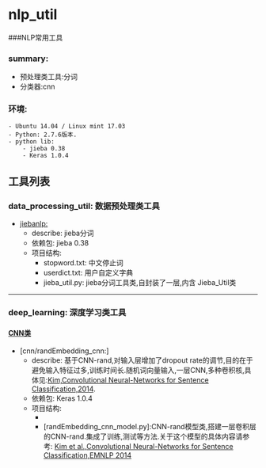 # nlp_util
###NLP常用工具

### summary:
- 预处理类工具:分词
- 分类器:cnn

### 环境:
    - Ubuntu 14.04 / Linux mint 17.03
    - Python: 2.7.6版本.
    - python lib: 
        - jieba 0.38
        - Keras 1.0.4

## 工具列表

### data_processing_util: 数据预处理类工具

- [jiebanlp:](https://github.com/JDwangmo/nlp_util/tree/master/data_processing_util/jiebanlp)
    - describe: jieba分词
    - 依赖包: jieba 0.38
    - 项目结构:
        - stopword.txt: 中文停止词
        - userdict.txt: 用户自定义字典
        - jieba_util.py: jieba分词工具类,自封装了一层,内含 Jieba_Util类
        
    
    
---------------
### deep_learning: 深度学习类工具

#### [CNN类](https://github.com/JDwangmo/nlp_util/tree/master/deep_learning/cnn/)
- [cnn/randEmbedding_cnn:]
    - describe: 基于CNN-rand,对输入层增加了dropout rate的调节,目的在于避免输入特征过多,训练时间长.随机词向量输入,一层CNN,多种卷积核,具体见:[Kim,Convolutional Neural-Networks for Sentence Classification,2014](https://github.com/JDwangmo/coprocessor#2convolutional-neural-networks-for-sentence-classification).
    - 依赖包: Keras 1.0.4
    - 项目结构:
        - [feature_encoder.py]:特征编码类,将原始输入的句子转换为补齐的字典索引的形式,使用0补长.
        - [randEmbedding_cnn_model.py]:CNN-rand模型类,搭建一层卷积层的CNN-rand.集成了训练,测试等方法.关于这个模型的具体内容请参考: [Kim et al.,Convolutional Neural-Networks for Sentence Classification,EMNLP 2014](https://github.com/JDwangmo/coprocessor#2convolutional-neural-networks-for-sentence-classification)
    
